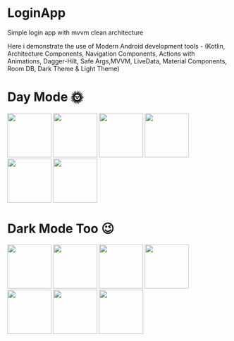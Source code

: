 # LoginApp
Simple login app with mvvm clean architecture

Here i demonstrate the use of Modern Android development tools - 
(Kotlin, Architecture Components, 
Navigation Components, 
Actions with Animations, 
Dagger-Hilt, Safe Args,MVVM, LiveData, 
Material Components, Room DB, Dark Theme & Light Theme)

# Day Mode 🌞

<img src="https://user-images.githubusercontent.com/25154589/121390017-98ab1f80-c96a-11eb-8f3c-d04bede50e38.png" width="100" height="100">

<img src="https://user-images.githubusercontent.com/25154589/121390059-a1035a80-c96a-11eb-85dd-ff0e03bd8c22.png" width="100" height="100">

<img src="https://user-images.githubusercontent.com/25154589/121390088-a95b9580-c96a-11eb-9b09-e2fa3a53d299.png" width="100" height="100">

<img src="https://user-images.githubusercontent.com/25154589/121390122-afea0d00-c96a-11eb-9631-df9da61a2d84.png" width="100" height="100">

<img src="https://user-images.githubusercontent.com/25154589/121390162-bc6e6580-c96a-11eb-9dcd-41780be32482.png" width="100" height="100">

<img src="https://user-images.githubusercontent.com/25154589/121390192-c2fcdd00-c96a-11eb-8d5f-14c55c9a2d93.png" width="100" height="100">



# Dark Mode Too 😉

<img src="https://user-images.githubusercontent.com/25154589/121390758-4fa79b00-c96b-11eb-8073-3a9da7e87715.png" width="100" height="100">

<img src="https://user-images.githubusercontent.com/25154589/121390782-57673f80-c96b-11eb-899b-8588406b1da1.png" width="100" height="100">

<img src="https://user-images.githubusercontent.com/25154589/121390818-60581100-c96b-11eb-946c-6c6e328bdc8a.png" width="100" height="100">

<img src="https://user-images.githubusercontent.com/25154589/121390873-6c43d300-c96b-11eb-9bce-4ffcdeb4ca5c.png" width="100" height="100">

<img src="(https://user-images.githubusercontent.com/25154589/121390897-72d24a80-c96b-11eb-9cfe-ece8f2d1cc51.png" width="100" height="100">

<img src="(https://user-images.githubusercontent.com/25154589/121390897-72d24a80-c96b-11eb-9cfe-ece8f2d1cc51.png" width="100" height="100">

<img src="(https://user-images.githubusercontent.com/25154589/121390924-7796fe80-c96b-11eb-9746-e847aa573def.png" width="100" height="100">















